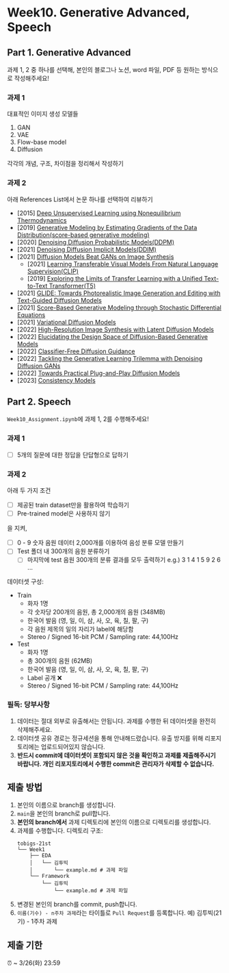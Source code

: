 # Week10. Generative Advanced, Speech

## Part 1. Generative Advanced

과제 1, 2 중 하나를 선택해, 본인의 블로그나 노션, word 파일, PDF 등 원하는 방식으로 작성해주세요!

### 과제 1

대표적인 이미지 생성 모델들

1. GAN
2. VAE
3. Flow-base model
4. Diffusion

각각의 개념, 구조, 차이점을 정리해서 작성하기

### 과제 2

아래 References List에서 논문 하나를 선택하여 리뷰하기

- [2015] [Deep Unsupervised Learning using Nonequilibrium Thermodynamics](https://arxiv.org/abs/1503.03585)
- [2019] [Generative Modeling by Estimating Gradients of the Data Distribution(score-based generative modeling)](https://arxiv.org/abs/1907.05600)
- [2020] [Denoising Diffusion Probabilistic Models(DDPM)](https://proceedings.neurips.cc/paper/2020/hash/4c5bcfec8584af0d967f1ab10179ca4b-Abstract.html)
- [2021] [Denoising Diffusion Implicit Models(DDIM)](https://arxiv.org/abs/2010.02502)
- [2021] [Diffusion Models Beat GANs on Image Synthesis](https://arxiv.org/abs/2105.05233)
  - [2021] [Learning Transferable Visual Models From Natural Language Supervision(CLIP)](https://arxiv.org/abs/2103.00020)
  - [2019] [Exploring the Limits of Transfer Learning with a Unified Text-to-Text Transformer(T5)](https://arxiv.org/abs/1910.10683)
- [2021] [GLIDE: Towards Photorealistic Image Generation and Editing with Text-Guided Diffusion Models](https://arxiv.org/abs/2112.10741)
- [2021] [Score-Based Generative Modeling through Stochastic Differential Equations](https://arxiv.org/abs/2011.13456)
- [2021] [Variational Diffusion Models](https://arxiv.org/abs/2107.00630)
- [2022] [High-Resolution Image Synthesis with Latent Diffusion Models](https://arxiv.org/abs/2112.10752)
- [2022] [Elucidating the Design Space of Diffusion-Based Generative Models](https://arxiv.org/abs/2206.00364)
- [2022] [Classifier-Free Diffusion Guidance](https://arxiv.org/abs/2207.12598)
- [2022] [Tackling the Generative Learning Trilemma with Denoising Diffusion GANs](https://arxiv.org/abs/2112.07804)
- [2022] [Towards Practical Plug-and-Play Diffusion Models](https://arxiv.org/abs/2212.05973)
- [2023] [Consistency Models](https://arxiv.org/abs/2303.01469)

## Part 2. Speech

`Week10_Assignment.ipynb`에 과제 1, 2를 수행해주세요!

### 과제 1
- [ ] 5개의 질문에 대한 정답을 단답형으로 답하기

### 과제 2
아래 두 가지 조건
- [ ] 제공된 train dataset만을 활용하여 학습하기
- [ ] Pre-trained model은 사용하지 않기

을 지켜,
- [ ] 0 - 9 숫자 음원 데이터 2,000개를 이용하여 음성 분류 모델 만들기
- [ ] Test 폴더 내 300개의 음원 분류하기
  - [ ] 마지막에 test 음원 300개의 분류 결과를 모두 출력하기 e.g.) 3 1 4 1 5 9 2 6 ...

데이터셋 구성:
- Train
  - 화자 1명
  - 각 숫자당 200개의 음원, 총 2,000개의 음원 (348MB)
  - 한국어 발음 (영, 일, 이, 삼, 사, 오, 육, 칠, 팔, 구)
  - 각 음원 제목의 일의 자리가 label에 해당함
  - Stereo / Signed 16-bit PCM / Sampling rate: 44,100Hz
- Test
  - 화자 1명
  - 총 300개의 음원 (62MB)
  - 한국어 발음 (영, 일, 이, 삼, 사, 오, 육, 칠, 팔, 구)
  - Label 공개 ❌
  - Stereo / Signed 16-bit PCM / Sampling rate: 44,100Hz

### 필독: 당부사항

1. 데이터는 절대 외부로 유출해서는 안됩니다. 과제를 수행한 뒤 데이터셋을 완전히 삭제해주세요.
2. 데이터셋 공유 경로는 정규세션을 통해 안내해드렸습니다. 유출 방지를 위해 리포지토리에는 업로드되어있지 않습니다.
3. **반드시 commit에 데이터셋이 포함되지 않은 것을 확인하고 과제를 제출해주시기 바랍니다. 개인 리포지토리에서 수행한 commit은 관리자가 삭제할 수 없습니다.**

## 제출 방법
1. 본인의 이름으로 branch를 생성합니다.
2. `main`을 본인의 branch로 pull합니다.
3. **본인의 branch에서** 과제 디렉토리에 본인의 이름으로 디렉토리를 생성합니다.
4. 과제를 수행합니다. 디렉토리 구조:
   ```
   tobigs-21st
   └── Week1
       ├── EDA
       │   └── 김투빅
       │       └── example.md # 과제 파일
       └── Framework
           └── 김투빅
               └── example.md # 과제 파일
   ```
5. 변경된 본인의 branch를 commit, push합니다.
6. `이름(기수) - n주차 과제`라는 타이틀로 `Pull Request`를 등록합니다. 예) 김투빅(21기) - 1주차 과제

## 제출 기한
⏰ ~ 3/26(화) 23:59
